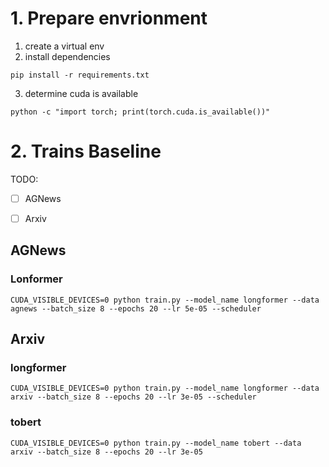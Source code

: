 # 1. Prepare envrionment

1) create a virtual env
2) install dependencies

```
pip install -r requirements.txt
```

3) determine cuda is available 

```
python -c "import torch; print(torch.cuda.is_available())"
```


# 2. Trains Baseline

TODO:

- [ ] AGNews
- [ ] Arxiv


## AGNews

### Lonformer

```
CUDA_VISIBLE_DEVICES=0 python train.py --model_name longformer --data agnews --batch_size 8 --epochs 20 --lr 5e-05 --scheduler
```


## Arxiv

### longformer 

```
CUDA_VISIBLE_DEVICES=0 python train.py --model_name longformer --data arxiv --batch_size 8 --epochs 20 --lr 3e-05 --scheduler
```


### tobert

```
CUDA_VISIBLE_DEVICES=0 python train.py --model_name tobert --data arxiv --batch_size 8 --epochs 20 --lr 3e-05
```
